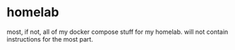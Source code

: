 # homelab
most, if not, all of my docker compose stuff for my homelab. will not contain instructions for the most part.
